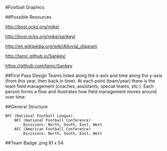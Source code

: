 #Football Graphics

##Possible Resources

http://bost.ocks.org/mike/

http://bost.ocks.org/mike/sankey/

http://en.wikipedia.org/wiki/Alluvial_diagram

http://tamc.github.io/Sankey/

https://github.com/tamc/Sankey

##First Pass Design
Teams listed along the x-axis and time along the y-axis (from this year, then back in time). At each point (team/year) there is the team field management (coaches, assistants, special teams, etc.). Each person forms a flow and illustrates how field management moves around over time.

##General Structure

	NFC (National Football League)
		NFC (National Football Conference)
			Divisions: North, South, East, West
		AFC (American Football Conference)
			Divisions: North, South, East, West
			
##Team Badge
.png 81 x 54